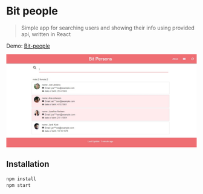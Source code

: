 # Bit people
> Simple app for searching users and showing their info using provided api, written in React

Demo: [Bit-people](https://dunjamarc.github.io/bit-people)

![](screenshot.jpg)

## Installation

```sh
npm install
npm start
```

